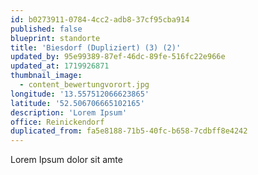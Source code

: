 ```yaml
---
id: b0273911-0784-4cc2-adb8-37cf95cba914
published: false
blueprint: standorte
title: 'Biesdorf (Dupliziert) (3) (2)'
updated_by: 95e99389-87ef-46dc-89fe-516fc22e966e
updated_at: 1719926871
thumbnail_image:
  - content_bewertungvorort.jpg
longitude: '13.557512066623865'
latitude: '52.506706665102165'
description: 'Lorem Ipsum'
office: Reinickendorf
duplicated_from: fa5e8188-71b5-40fc-b658-7cdbff8e4242
---
```

Lorem Ipsum dolor sit amte